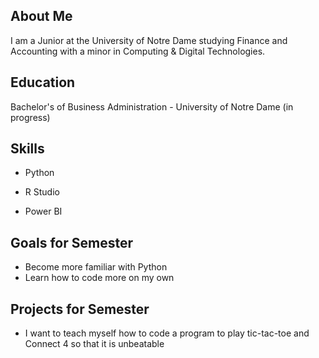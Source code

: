 ## About Me

I am a Junior at the University of Notre Dame studying Finance and Accounting with a minor in Computing & Digital Technologies.

## Education

Bachelor's of Business Administration - University of Notre Dame (in progress)

## Skills
- Python

- R Studio

- Power BI

## Goals for Semester
- Become more familiar with Python
- Learn how to code more on my own

## Projects for Semester
- I want to teach myself how to code a program to play tic-tac-toe and Connect 4 so that it is unbeatable
